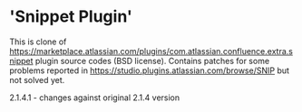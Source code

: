 'Snippet Plugin'
================

This is clone of https://marketplace.atlassian.com/plugins/com.atlassian.confluence.extra.snippet plugin source codes (BSD license).
Contains patches for some problems reported in https://studio.plugins.atlassian.com/browse/SNIP but not solved yet.

2.1.4.1 - changes against original 2.1.4 version

